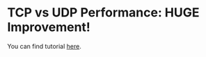 # TCP vs UDP Performance: HUGE Improvement!

You can find tutorial [here](https://youtu.be/qgrT0aRjnDU).
